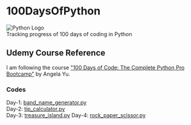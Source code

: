 # 100DaysOfPython  
![Python Logo](https://www.python.org/static/community_logos/python-logo.png)  
Tracking progress of 100 days of coding in Python


## Udemy Course Reference
I am following the course ["100 Days of Code: The Complete Python Pro Bootcamp"](https://www.udemy.com/course/100-days-of-code) by Angela Yu.

### Codes
Day-1: [band_name_generator.py](day_1/band_name_generator.py)  
Day-2: [tip_calculator.py](day_2/tip_calculator.py)  
Day-3: [treasure_island.py](day_3/treasure_island.py)
Day-4: [rock_paper_scissor.py](day_4/rock_paper_scissor.py)